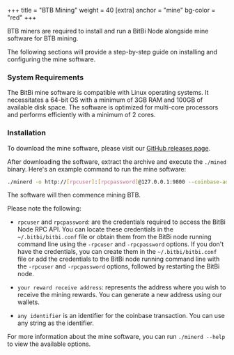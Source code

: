 +++
title = "BTB Mining"
weight = 40
[extra]
anchor = "mine"
bg-color = "red"
+++

BTB miners are required to install and run a BitBi Node alongside mine software for BTB mining.

The following sections will provide a step-by-step guide on installing and configuring the mine software.

### System Requirements

The BitBi mine software is compatible with Linux operating systems. It necessitates a 64-bit OS with a minimum of 3GB RAM and 100GB of available disk space. The software is optimized for multi-core processors and performs efficiently with a minimum of 2 cores.

### Installation

To download the mine software, please visit our [GitHub releases page](https://github.com/bitbi-core/miner/releases).

After downloading the software, extract the archive and execute the `./mined` binary. Here's an example command to run the mine software:

```bash
./minerd -o http://[rpcuser]:[rpcpassword]@127.0.0.1:9800 --coinbase-addr=[your reward receive address] --coinbase-sig=[any identifier] -t 1
```

The software will then commence mining BTB.

Please note the following:

- `rpcuser` and `rpcpassword`: are the credentials required to access the BitBi Node RPC API. You can locate these credentials in the `~/.bitbi/bitbi.conf` file or obtain them from the BitBi node running command line using the `-rpcuser` and `-rpcpassword` options. If you don't have the credentials, you can create them in the `~/.bitbi/bitbi.conf` file or add the credentials to the BitBi node running command line with the `-rpcuser` and `-rpcpassword` options, followed by restarting the BitBi node.

- `your reward receive address`: represents the address where you wish to receive the mining rewards. You can generate a new address using our wallets.

- `any identifier` is an identifier for the coinbase transaction. You can use any string as the identifier.

For more information about the mine software, you can run `./minerd --help` to view the available options.